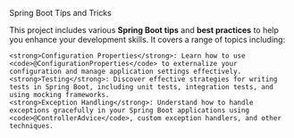 Spring Boot Tips and Tricks

This project includes various <strong>Spring Boot tips</strong> and <strong>best practices</strong> to help you enhance your development skills. It covers a range of topics including:

    <strong>Configuration Properties</strong>: Learn how to use <code>@ConfigurationProperties</code> to externalize your configuration and manage application settings effectively.
    <strong>Testing</strong>: Discover effective strategies for writing tests in Spring Boot, including unit tests, integration tests, and using mocking frameworks.
    <strong>Exception Handling</strong>: Understand how to handle exceptions gracefully in your Spring Boot applications using <code>@ControllerAdvice</code>, custom exception handlers, and other techniques.
